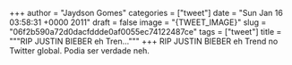 
+++
author = "Jaydson Gomes"
categories = ["tweet"]
date = "Sun Jan 16 03:58:31 +0000 2011"
draft = false
image = "{TWEET_IMAGE}"
slug = "06f2b590a72d0dacfddde0af0055ec74122487ce"
tags = ["tweet"]
title = """RIP JUSTIN BIEBER eh Tren..."""
+++
RIP JUSTIN BIEBER eh Trend no Twitter global. Podia ser verdade neh.
